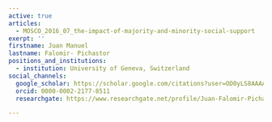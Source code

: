 ```yaml
---
active: true
articles:
  - MOSCO_2016_07_the-impact-of-majority-and-minority-social-support
exerpt: ''
firstname: Juan Manuel
lastname: Falomir- Pichastor
positions_and_institutions:
  - institution: University of Geneva, Switzerland
social_channels:
  google_scholar: https://scholar.google.com/citations?user=OD0yLS8AAAAJ&hl=en
  orcid: 0000-0002-2177-8511
  researchgate: https://www.researchgate.net/profile/Juan-Falomir-Pichastor

---
```

